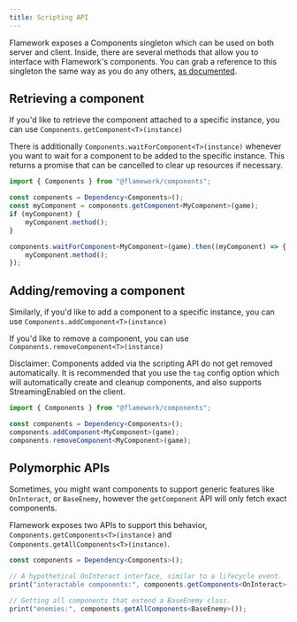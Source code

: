 ```yaml
---
title: Scripting API
---
```

Flamework exposes a Components singleton which can be used on both server and client. Inside, there are several methods that allow you to interface with Flamework's components. You can grab a reference to this singleton the same way as you do any others, [as documented](/docs/guides/dependencies).

## Retrieving a component
If you'd like to retrieve the component attached to a specific instance, you can use `Components.getComponent<T>(instance)`

There is additionally `Components.waitForComponent<T>(instance)` whenever you want to wait for a component to be added to the specific instance.
This returns a promise that can be cancelled to clear up resources if necessary.

```ts
import { Components } from "@flamework/components";

const components = Dependency<Components>();
const myComponent = components.getComponent<MyComponent>(game);
if (myComponent) {
	myComponent.method();
}

components.waitForComponent<MyComponent>(game).then((myComponent) => {
	myComponent.method();
});
```

## Adding/removing a component
Similarly, if you'd like to add a component to a specific instance, you can use `Components.addComponent<T>(instance)`

If you'd like to remove a component, you can use `Components.removeComponent<T>(instance)`

Disclaimer: Components added via the scripting API do not get removed automatically. It is recommended that you use the `tag` config option which will automatically create and cleanup components, and also supports StreamingEnabled on the client.
```ts
import { Components } from "@flamework/components";

const components = Dependency<Components>();
components.addComponent<MyComponent>(game);
components.removeComponent<MyComponent>(game);
```

## Polymorphic APIs
Sometimes, you might want components to support generic features like `OnInteract`, or `BaseEnemy`, however the `getComponent` API will only fetch exact components.

Flamework exposes two APIs to support this behavior, `Components.getComponents<T>(instance)` and `Components.getAllComponents<T>(instance)`.

```ts
const components = Dependency<Components>();

// A hypothetical OnInteract interface, similar to a lifecycle event.
print("interactable components:", components.getComponents<OnInteract>(Workspace.MyInteractableItem));

// Getting all components that extend a BaseEnemy class.
print("enemies:", components.getAllComponents<BaseEnemy>());
```
